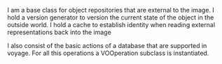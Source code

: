 I am a base class for object repositories that are external to the image. I hold a version generator to version the current state of the object in the outside world. I hold a cache to establish identity when reading external representations back into the image

I also consist of the basic actions of a database that are supported in voyage. For all this operations a VOOperation subclass is instantiated. 